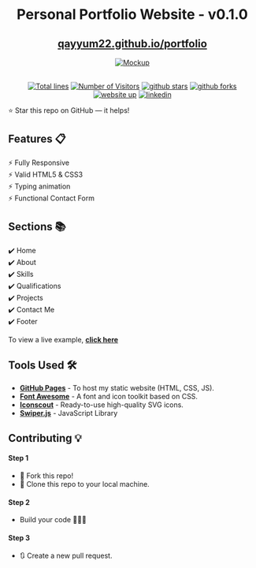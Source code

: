 <div align="center">

<h1>Personal Portfolio Website - v0.1.0</h1>

<h2>
  <a href="https://qayyum22.github.io/portfolio">qayyum22.github.io/portfolio</a>
</h2>


<div align="center">
  <a href="https://qayyum22.github.io/portfolio">
    <img alt="Mockup" src="https://github.com/qayyum22/portfolio/assets/54232882/570322b9-730f-4935-b4c8-b6b7f46ad674" />
  </a>
</div>

<br/>

<a href="https://github.com/qayyum22/portfolio"><img src="https://sloc.xyz/github/qayyum22/portfolio" alt="Total lines"></a>
<a href="https://github.com/qayyum22/portfolio"><img src="https://visitor-badge.laobi.icu/badge?page_id=qayyum22/qayyum22.github.io/portfolio" alt="Number of Visitors"></a>
<a href="https://github.com/qayyum22/portfolio/stargazers"><img src="https://img.shields.io/github/stars/qayyum22/portfolio" alt="github stars"></a>
<a href="https://github.com/qayyum22/portfolio/network/members"><img src="https://img.shields.io/github/forks/qayyum22/portfolio" alt="github forks"></a>
<a href="https://qayyum22.github.io/portfolio/"><img src="https://img.shields.io/badge/website-up-yellow" alt="website up"></a>
<a href="https://www.linkedin.com/in/mohammed-abdul-qayyum-siddiqui-670a88a4/"><img src="https://img.shields.io/badge/ask%20me-linkedin-1abc9c.svg" alt="linkedin"></a>

</div>

⭐ Star this repo on GitHub — it helps!

## Features 📋

⚡️ Fully Responsive\
⚡️ Valid HTML5 & CSS3\
⚡️ Typing animation\
⚡️ Functional Contact Form

## Sections 📚

✔️ Home\
✔️ About\
✔️ Skills \
✔️ Qualifications \
✔️ Projects\
✔️ Contact Me\
✔️ Footer

To view a live example, **[click here](https://qayyum22.github.io/portfolio/)**

## Tools Used 🛠️

- [**GitHub Pages**](https://docs.github.com/en/pages) - To host my static website (HTML, CSS, JS).
- [**Font Awesome**](https://fontawesome.com/) - A font and icon toolkit based on CSS.
- [**Iconscout**](https://iconscout.com/unicons) - Ready-to-use high-quality SVG icons.
- [**Swiper.js**](https://swiperjs.com/) - JavaScript Library

## Contributing 💡

#### Step 1

- 🍴 Fork this repo!
- 👯 Clone this repo to your local machine.

#### Step 2

- Build your code 🔨🔨🔨

#### Step 3

- 🔃 Create a new pull request.

